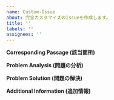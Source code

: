 ```yaml
---
name: Custom-Issue
about: 完全カスタマイズのIssueを作成します。
title: ''
labels: ''
assignees: ''
---
```


**Corresponding Passage (該当箇所)**
<!-- 現行のコード/ドキュメントのどのファイルの何行目にどのような問題があるのか。GitHubの permalink で指定してくださると嬉しいです。 -->

**Problem Analysis (問題の分析)**
<!-- どのような問題があったのか。 5段階程度まで原因を遡るとなお良いです。 -->

**Problem Solution (問題の解決)**
<!-- どんな課題が解決されればこのIssueをCloseできるのか。チェックリスト形式だと嬉しいです。 -->

**Additional Information (追加情報)**

